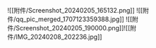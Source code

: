 

![[附件/Screenshot_20240205_165132.png]]
![[附件/qq_pic_merged_1707123359388.jpg]]
![[附件/Screenshot_20240205_190000.png]]![[附件/IMG_20240208_202236.jpg]]